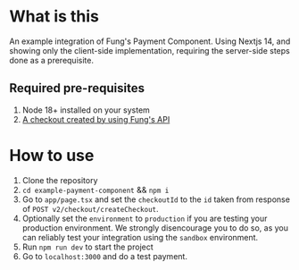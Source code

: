 # What is this 
An example integration of Fung's Payment Component. Using Nextjs 14, and showing only the client-side implementation, requiring the server-side steps done as a prerequisite.

## Required pre-requisites
1. Node 18+ installed on your system
2. [A checkout created by using Fung's API](https://docs.fungpayments.com/platform-capabilities/payment-components)

# How to use 
1. Clone the repository
2. `cd example-payment-component` && `npm i`
3. Go to `app/page.tsx` and set the `checkoutId` to the `id` taken from response of `POST v2/checkout/createCheckout`.
4. Optionally set the `environment` to `production` if you are testing your production environment. We strongly disencourage you to do so, as you can reliably test your integration using the `sandbox` environment.
5. Run `npm run dev` to start the project
6. Go to `localhost:3000` and do a test payment. 
